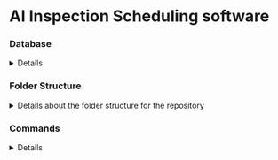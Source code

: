 # AI Inspection Scheduling software

### Database

<details>

#### Creating and Populating SQLite Tables Using SQL Files

##### Step 1: Ensure SQLite is Installed

Before proceeding, ensure that the SQLite executable is downloaded and accessible. You can download it from the [SQLite official website](https://www.sqlite.org/download.html). Follow the installation instructions for your operating system.

##### Step 2: Open Command Line or Terminal

Open your command line (Windows Command Prompt, or Terminal on macOS/Linux).

##### Step 3: Launch SQLite

Navigate to the directory where your SQLite executable is located (if it’s not in your PATH). Use the `cd` command to change directories.

Start SQLite with the following command:

```bash
sqlite3 inspection_scheduling_system.db
#once inside SQLite db
.read path_to_your_file/init_tables.sql
.read path_to_your_file/populate_tables.sql
.tables #optional: to list tables
select * from Inspector #optional: list inspectors in Inspector table
.exit #exit SQLite
```
</details>

### Folder Structure

<details>
    <summary> Details about the folder structure for the repository</summary>

##### Root Files
- **package.json**: Contains the metadata, dependencies, scripts and npm build commands
- **package-lock.json**: Locks the version of all packages for consistent dependencies across installs
- **requirements.txt**: Specifies python dependencies for backend

##### `database/`
- Contains `.sql` files and database management scripts

##### `frontend/`
- Contains the frontend gui, including typescript

    - **index.html**: The entry point for every user.
    - **tsconfig.json**: Configures Typescript compilation to javascript, and sets version specification
    - **dist/**: Houses all the compiled javascript from ts
    - **src/**: Contains Typescript source code and resources.
        -**app.ts**: Main Typescript file associated with `index.html`
        - **components/**: Smaller `.ts` files to break down the typescript into manageable chunks.
    - **styles/**:Contains all the `.css` and styling code for the GUI.

##### `backend/`
- Contains the code for the application backend

    - **inspection_scheduling**: main application code
    - **api_utils**: Contains functions for API calls to external services
    - **env.example**: how the .env file should be setup
    - **.env file**: For secure storage of API keys


</details>

### Commands

<details>

##### **Install Dependencies**

```bash
npm install
```

##### **Build Frontend TypeScript**

```bash
npm run build:ts
```

##### **Run Backend Server (FastAPI)**

```bash
npm run start:backend
```

##### **Serve Frontend Files with Lite-Server**

```bash
npm run start:frontend
```

##### **Run Both Backend and Frontend Concurrently**

```bash
npm run start
```

#### **Run All Tests**

```bash
npm run test
```

#### **Adding a new runtime dependenciy / installation**

```bash
npm install <package-name> --save
```
#### **Adding a new development dependency / installation**

```bash
npm install <package-name> --save-dev
```
#### **Clean Build Output (Remove `dist/` Files)**

```bash
npm run clean
```

</details>